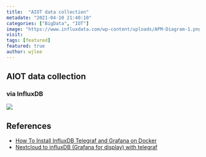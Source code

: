 ```yaml
---
title:  "AIOT data collection"
metadate: "2021-04-10 21:40:10"
categories: ["BigData", "IOT"]
image: "https://www.influxdata.com/wp-content/uploads/APM-Diagram-1.png"
visit:
tags: [featured]
featured: true
author: wjlee
---
```


## AIOT data collection
### via InfluxDB

[![](https://www.influxdata.com/wp-content/uploads/APM-Diagram-1.png)](https://www.influxdata.com/time-series-platform/telegraf/)


## References
* [How To Install InfluxDB Telegraf and Grafana on Docker](https://devconnected.com/how-to-install-influxdb-telegraf-and-grafana-on-docker/)
* [Nextcloud to influxDB (Grafana for display) with telegraf](https://blog.lbdg.me/nextcloud-influxdb-telegraf-grafana/)